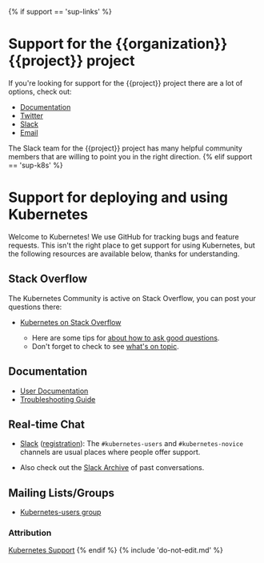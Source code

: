 {% if support == 'sup-links' %}
# Support for the {{organization}} {{project}} project

If you're looking for support for the {{project}} project there are a lot of options, check out:

* [Documentation]({{docs_link}})
* [Twitter]({{twitter_link}})
* [Slack]({{slack_link}})
* [Email]({{support_email}})

The Slack team for the {{project}} project has many helpful community members that are willing to point you in the right direction.
{% elif support == 'sup-k8s' %}
# Support for deploying and using Kubernetes

Welcome to Kubernetes! We use GitHub for tracking bugs and feature requests. 
This isn't the right place to get support for using Kubernetes, but the following 
resources are available below, thanks for understanding.

## Stack Overflow

The Kubernetes Community is active on Stack Overflow, you can post your questions there: 

* [Kubernetes on Stack Overflow](http://stackoverflow.com/questions/tagged/kubernetes)

  * Here are some tips for [about how to ask good questions](http://stackoverflow.com/help/how-to-ask).
  * Don't forget to check to see [what's on topic](http://stackoverflow.com/help/on-topic).

## Documentation 

* [User Documentation](https://kubernetes.io/docs/) 
* [Troubleshooting Guide](https://kubernetes.io/docs/tasks/debug-application-cluster/troubleshooting/)


## Real-time Chat

* [Slack](https://kubernetes.slack.com) ([registration](http://slack.k8s.io)):
The `#kubernetes-users` and `#kubernetes-novice` channels are usual places where 
people offer support.

* Also check out the 
[Slack Archive](http://kubernetes.slackarchive.io/) of past conversations.

## Mailing Lists/Groups

* [Kubernetes-users group](https://groups.google.com/forum/#!forum/kubernetes-users)

### Attribution
[Kubernetes Support](https://github.com/kubernetes/community/blob/master/contributors/devel/on-call-user-support.md)
{% endif %}
{% include 'do-not-edit.md' %}
